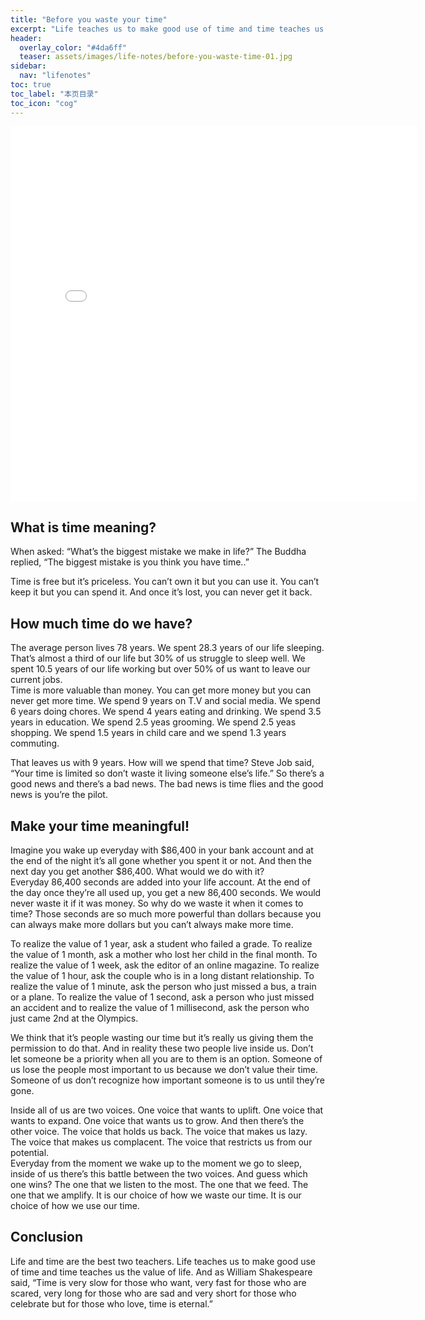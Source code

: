 ```yaml
---
title: "Before you waste your time" 
excerpt: "Life teaches us to make good use of time and time teaches us the value of life."
header:
  overlay_color: "#4da6ff"
  teaser: assets/images/life-notes/before-you-waste-time-01.jpg
sidebar:
  nav: "lifenotes"
toc: true
toc_label: "本页目录"
toc_icon: "cog"
---
```

<iframe src="//player.bilibili.com/player.html?aid=46747903&bvid=BV18b411E7Kq&cid=81883296&page=1" width="650px" height="600px" scrolling="no" border="0" frameborder="no" framespacing="0" allowfullscreen="true"> </iframe>

## What is time meaning?
When asked: “What’s the biggest mistake we make in life?” The Buddha replied, “The biggest mistake is you think you have time..”

Time is free but it’s priceless. You can’t own it but you can use it. You can’t keep it but you can spend it. And once it’s lost, you can never get it back.

## How much time do we have?
The average person lives 78 years. We spent 28.3 years of our life sleeping. That’s almost a third of our life but 30% of us struggle to sleep well. We spent 10.5 years of our life working but over 50% of us want to leave our current jobs.   
Time is more valuable than money. You can get more money but you can never get more time. We spend 9 years on T.V and social media. We spend 6 years doing chores. We spend 4 years eating and drinking. We spend 3.5 years in education. We spend 2.5 yeas grooming. We spend 2.5 yeas shopping. We spend 1.5 years in child care and we spend 1.3 years commuting.

That leaves us with 9 years. How will we spend that time? Steve Job said, “Your time is limited so don’t waste it living someone else’s life.” So there’s a good news and there’s a bad news. The bad news is time flies and the good news is you’re the pilot.

## Make your time meaningful!
Imagine you wake up everyday with $86,400 in your bank account and at the end of the night it’s all gone whether you spent it or not. And then the next day you get another $86,400. What would we do with it?  
Everyday 86,400 seconds are added into your life account. At the end of the day once they’re all used up, you get a new 86,400 seconds. We would never waste it if it was money. So why do we waste it when it comes to time? Those seconds are so much more powerful than dollars because you can always make more dollars but you can’t always make more time.

To realize the value of 1 year, ask a student who failed a grade. To realize the value of 1 month, ask a mother who lost her child in the final month. To realize the value of 1 week, ask the editor of an online magazine. To realize the value of 1 hour, ask the couple who is in a long distant relationship. To realize the value of 1 minute, ask the person who just missed a bus, a train or a plane. To realize the value of 1 second, ask a person who just missed an accident and to realize the value of 1 millisecond, ask the person who just came 2nd at the Olympics.

We think that it’s people wasting our time but it’s really us giving them the permission to do that. And in reality these two people live inside us. Don’t let someone be a priority when all you are to them is an option. Someone of us lose the people most important to us because we don’t value their time. Someone of us don’t recognize how important someone is to us until they’re gone.

Inside all of us are two voices. One voice that wants to uplift. One voice that wants to expand. One voice that wants us to grow. And then there’s the other voice. The voice that holds us back. The voice that makes us lazy. The voice that makes us complacent. The voice that restricts us from our potential.  
Everyday from the moment we wake up to the moment we go to sleep, inside of us there’s this battle between the two voices. And guess which one wins? The one that we listen to the most. The one that we feed. The one that we amplify. It is our choice of how we waste our time. It is our choice of how we use our time.

## Conclusion
Life and time are the best two teachers. Life teaches us to make good use of time and time teaches us the value of life. And as William Shakespeare said, “Time is very slow for those who want, very fast for those who are scared, very long for those who are sad and very short for those who celebrate but for those who love, time is eternal.”
